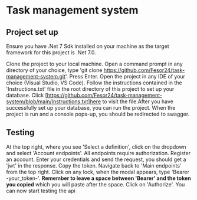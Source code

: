 # Task management system
## Project set up
Ensure you have .Net 7 Sdk installed on your machine as the target framework for this project is .Net 7.0.

Clone the project to your local machine. Open a command prompt in any directory of your choice, type 'git clone https://github.com/Fesor24/task-management-system.git'. Press Enter. Open the project in any IDE of your choice (Visual Studio, VS Code). Follow the instructions contained in the 'Instructions.txt' file in the root directory of this project to set up your database. Click [https://github.com/Fesor24/task-management-system/blob/main/Instructions.txt]here to visit the file.After you have successfully set up your database, you can run the project. When the project is run and a console pops-up, you should be redirected to swagger.

## Testing
At the top right, where you see 'Select a definition', click on the dropdown and select 'Account endpoints'. All endpoints require authorization. Register an account. Enter your credentials and send the request, you should get a 'jwt' in the response. Copy the token. Navigate back to 'Main endpoints' from the top right. Click on any lock, when the modal appears, type 'Bearer -your_token-'. **Remember to leave a space between 'Bearer' and the token you copied** which you will paste after the space. Click on 'Authorize'. You can now start testing the api
